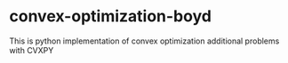 # convex-optimization-boyd
This is python implementation of convex optimization additional problems with CVXPY
